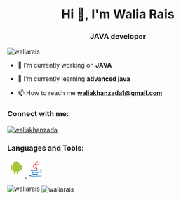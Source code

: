 <h1 align="center">Hi 👋, I'm Walia Rais</h1>
<h3 align="center">JAVA developer</h3>

<p align="left"> <img src="https://komarev.com/ghpvc/?username=waliarais&label=Profile%20views&color=0e75b6&style=flat" alt="waliarais" /> </p>

- 🔭 I’m currently working on **JAVA**

- 🌱 I’m currently learning **advanced java**

- 📫 How to reach me **waliakhanzada1@gmail.com**

<h3 align="left">Connect with me:</h3>
<p align="left">
<a href="https://instagram.com/waliakhanzada" target="blank"><img align="center" src="https://raw.githubusercontent.com/rahuldkjain/github-profile-readme-generator/master/src/images/icons/Social/instagram.svg" alt="waliakhanzada" height="30" width="40" /></a>
</p>

<h3 align="left">Languages and Tools:</h3>
<p align="left"> <a href="https://developer.android.com" target="_blank" rel="noreferrer"> <img src="https://raw.githubusercontent.com/devicons/devicon/master/icons/android/android-original-wordmark.svg" alt="android" width="40" height="40"/> </a> <a href="https://www.java.com" target="_blank" rel="noreferrer"> <img src="https://raw.githubusercontent.com/devicons/devicon/master/icons/java/java-original.svg" alt="java" width="40" height="40"/> </a> </p>

<p><img align="left" src="https://github-readme-stats.vercel.app/api/top-langs?username=waliarais&show_icons=true&locale=en&layout=compact" alt="waliarais" /></p>

<p>&nbsp;<img align="center" src="https://github-readme-stats.vercel.app/api?username=waliarais&show_icons=true&locale=en" alt="waliarais" /></p>
